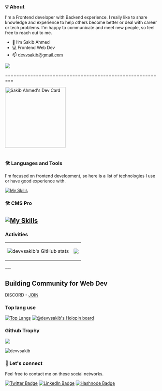 <!-- # <p align="center">***OFFLINE, GRADUATION TIME. Wish Me LUCK***</p> 2022 12 17 -->
### 💡‍ About

I'm a Frontend developer with Backend experience. I really like to share knowledge and experience to help others become better or deal with career or tech problems. I'm happy to communicate and meet new people, so feel free to reach out to me.
- 👋 I’m Sakib Ahmed
- 💻 Frontend Web Dev
- 📫 devvsakib@gmail.com
<p align="left">
 <a href="https://www.buymeacoffee.com/devvsakib"><img src="https://img.buymeacoffee.com/button-api/?text=Buy me a book&emoji=📖&slug=devvsakib&button_colour=07C5D1&font_colour=ffffff&font_family=Poppins&border_colour=AD30FA&coffee_colour=AD30FA" /></a>
</p>

=========================================================



<a href="https://app.daily.dev/devvsakib">
<img src="https://api.daily.dev/devcards/a709fe2da0104532bac3a421cdec7139.png?r=8lg" width="200" alt="Sakib Ahmed's Dev Card"/>
</a>

<br>
<br>

### 🛠️ Languages and Tools

I'm focused on frontend development, so here is a list of technologies I use or have good experience with.

[![My Skills](https://skillicons.dev/icons?i=js,ts,html,css,tailwind,styledcomponents,materialui,react,redux,nextjs,firebase,bash,git,github,webpack,cpp,php,mysql,python,django&perline=10)](https://skillicons.dev)

### 🛠️ CMS Pro
[![My Skills](https://skillicons.dev/icons?i=wordpress,shopify,joomla&perline=10)](https://skillicons.dev)
---

### Activities
<table border="0px" align="center"><tr><td>
  <div>
    
  ![devvsakib's GitHub stats](https://github-readme-stats.vercel.app/api?username=devvsakib&show_icons=true&theme=radical)
    
  </div>
</td><td>
  
  <img src="https://github-readme-streak-stats.herokuapp.com/?user=devvsakib&show_icons=true&theme=algolia&include_all_commit=true&count_private=true"/> 
  
  </td></td>
</table>
---

## Building Community for Web Dev
DISCORD - [JOIN](https://discord.com/invite/6XRTeHRxWV)

### Top lang use
[![Top Langs](https://github-readme-stats.vercel.app/api/top-langs/?username=devvsakib&layout=compact)](https://github.com/devvsakib/github-readme-stats) 
[![@devvsakib's Holopin board](https://holopin.me/devvsakib)](https://holopin.io/@devvsakib)
### Github Trophy
 <div align="left">
  <img src="https://github-profile-trophy.vercel.app/?username=devvsakib&column=6&theme=onedark" align="left"/>
</div>
<br>
<p align="left"> <img src="https://komarev.com/ghpvc/?username=devvsakib&label=Visitors&color=0e75b6&style=flat" alt="devvsakib" /></p>

### 💬 Let's connect

Feel free to contact me on these social networks.

[![Twitter Badge](https://img.shields.io/badge/Twitter-1DA1F2?style=for-the-badge&logo=twitter&logoColor=white)](https://twitter.com/devvsakib)
[![LinkedIn Badge](https://img.shields.io/badge/LinkedIn-0077B5?style=for-the-badge&logo=linkedin&logoColor=white)](https://www.linkedin.com/in/devvsakib/)
[![Hashnode Badge](https://img.shields.io/badge/Hashnode-2962FF?style=for-the-badge&logo=hashnode&logoColor=white)](https://hashnode.com/@devvsakib)

<!---
devvsakib/devvsakib is a ✨ special ✨ repository because its `README.md` (this file) appears on your GitHub profile.
You can click the Preview link to take a look at your changes.
--->
